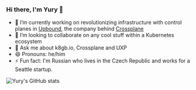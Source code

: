 ### Hi there, I'm Yury 👋

- 🔭 I’m currently working on revolutionizing infrastructure with control planes in [Upbound](https://github.com/upbound), the company behind [Crossplane](https://github.com/crossplane/)
- 👯 I’m looking to collaborate on any cool stuff within a Kubernetes ecosystem
- 💬 Ask me about k8gb.io, Crossplane and UXP
- 😄 Pronouns: he/him
- ⚡ Fun fact: I'm Russian who lives in the Czech Republic and works for a Seattle startup.

![Yury's GitHub stats](https://github-readme-stats.vercel.app/api?username=ytsarev&count_private=true&show_icons=true&theme=tokyonight)


<!--
**ytsarev/ytsarev** is a ✨ _special_ ✨ repository because its `README.md` (this file) appears on your GitHub profile.

Here are some ideas to get you started:

- 🔭 I’m currently working on ...
- 🌱 I’m currently learning ...
- 👯 I’m looking to collaborate on ...
- 🤔 I’m looking for help with ...
- 💬 Ask me about ...
- 📫 How to reach me: ...
- 😄 Pronouns: ...
- ⚡ Fun fact: ...
-->
